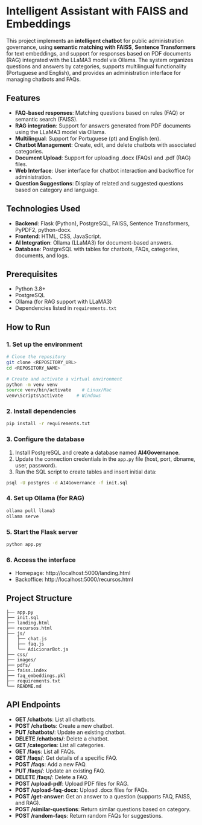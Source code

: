 # Intelligent Assistant with FAISS and Embeddings

This project implements an **intelligent chatbot** for public administration governance, using **semantic matching with FAISS**, **Sentence Transformers** for text embeddings, and support for responses based on PDF documents (RAG) integrated with the LLaMA3 model via Ollama. The system organizes questions and answers by categories, supports multilingual functionality (Portuguese and English), and provides an administration interface for managing chatbots and FAQs.

## Features

- **FAQ-based responses**: Matching questions based on rules (FAQ) or semantic search (FAISS).
- **RAG integration**: Support for answers generated from PDF documents using the LLaMA3 model via Ollama.
- **Multilingual**: Support for Portuguese (pt) and English (en).
- **Chatbot Management**: Create, edit, and delete chatbots with associated categories.
- **Document Upload**: Support for uploading .docx (FAQs) and .pdf (RAG) files.
- **Web Interface**: User interface for chatbot interaction and backoffice for administration.
- **Question Suggestions**: Display of related and suggested questions based on category and language.

## Technologies Used

- **Backend**: Flask (Python), PostgreSQL, FAISS, Sentence Transformers, PyPDF2, python-docx.
- **Frontend**: HTML, CSS, JavaScript.
- **AI Integration**: Ollama (LLaMA3) for document-based answers.
- **Database**: PostgreSQL with tables for chatbots, FAQs, categories, documents, and logs.

## Prerequisites

- Python 3.8+
- PostgreSQL
- Ollama (for RAG support with LLaMA3)
- Dependencies listed in `requirements.txt`

## How to Run

### 1. Set up the environment

```bash
# Clone the repository
git clone <REPOSITORY_URL>
cd <REPOSITORY_NAME>

# Create and activate a virtual environment
python -m venv venv
source venv/bin/activate    # Linux/Mac
venv\Scripts\activate     # Windows
```

### 2. Install dependencies

```bash
pip install -r requirements.txt
```

### 3. Configure the database

1. Install PostgreSQL and create a database named **AI4Governance**.
2. Update the connection credentials in the `app.py` file (host, port, dbname, user, password).
3. Run the SQL script to create tables and insert initial data:

```bash
psql -U postgres -d AI4Governance -f init.sql
```

### 4. Set up Ollama (for RAG)

```bash
ollama pull llama3
ollama serve
```

### 5. Start the Flask server

```bash
python app.py
```

### 6. Access the interface

- Homepage: http://localhost:5000/landing.html
- Backoffice: http://localhost:5000/recursos.html

## Project Structure

```
├── app.py
├── init.sql
├── landing.html
├── recursos.html
├── js/
│   ├── chat.js
│   ├── faq.js
│   └── AdicionarBot.js
├── css/
├── images/
├── pdfs/
├── faiss.index
├── faq_embeddings.pkl
├── requirements.txt
└── README.md
```

## API Endpoints

- **GET /chatbots**: List all chatbots.
- **POST /chatbots**: Create a new chatbot.
- **PUT /chatbots/<id>**: Update an existing chatbot.
- **DELETE /chatbots/<id>**: Delete a chatbot.
- **GET /categories**: List all categories.
- **GET /faqs**: List all FAQs.
- **GET /faqs/<id>**: Get details of a specific FAQ.
- **POST /faqs**: Add a new FAQ.
- **PUT /faqs/<id>**: Update an existing FAQ.
- **DELETE /faqs/<id>**: Delete a FAQ.
- **POST /upload-pdf**: Upload PDF files for RAG.
- **POST /upload-faq-docx**: Upload .docx files for FAQs.
- **POST /get-answer**: Get an answer to a question (supports FAQ, FAISS, and RAG).
- **POST /similar-questions**: Return similar questions based on category.
- **POST /random-faqs**: Return random FAQs for suggestions.
